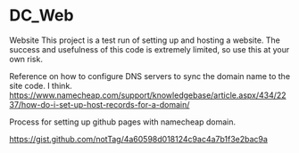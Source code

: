 # DC_Web
Website
This project is a test run of setting up and hosting a website. The success and usefulness of this code is extremely limited, so use this at your own risk. 

Reference on how to configure DNS servers to sync the domain name to the site code. I think. 
https://www.namecheap.com/support/knowledgebase/article.aspx/434/2237/how-do-i-set-up-host-records-for-a-domain/

Process for setting up github pages with namecheap domain.

https://gist.github.com/notTag/4a60598d018124c9ac4a7b1f3e2bac9a
